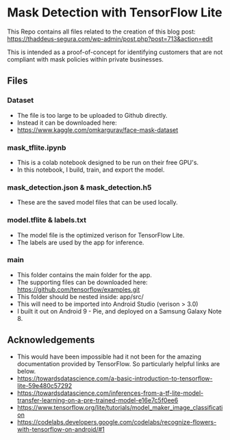 # Mask Detection with TensorFlow Lite

This Repo contains all files related to the creation of this blog post:
https://thaddeus-segura.com/wp-admin/post.php?post=713&action=edit

This is intended as a proof-of-concept for identifying customers that are not compliant with mask policies within private businesses.  

## Files

### Dataset
* The file is too large to be uploaded to Github directly.
* Instead it can be downloaded here:
* https://www.kaggle.com/omkargurav/face-mask-dataset

### mask_tflite.ipynb
* This is a colab notebook designed to be run on their free GPU's. 
* In this notebook, I build, train, and export the model.

### mask_detection.json & mask_detection.h5
* These are the saved model files that can be used locally.

### model.tflite & labels.txt
* The model file is the optimized verison for TensorFlow Lite.
* The labels are used by the app for inference. 

### main
* This folder contains the main folder for the app.
* The supporting files can be downloaded here: https://github.com/tensorflow/examples.git
* This folder should be nested inside: app/src/
* This will need to be imported into Android Studio (verison > 3.0)
* I built it out on Android 9 - Pie, and deployed on a Samsung Galaxy Note 8.

## Acknowledgements
* This would have been impossible had it not been for the amazing documentation provided by TensorFlow.  So particularly helpful links are below.
* https://towardsdatascience.com/a-basic-introduction-to-tensorflow-lite-59e480c57292
* https://towardsdatascience.com/inferences-from-a-tf-lite-model-transfer-learning-on-a-pre-trained-model-e16e7c5f0ee6
* https://www.tensorflow.org/lite/tutorials/model_maker_image_classification
* https://codelabs.developers.google.com/codelabs/recognize-flowers-with-tensorflow-on-android/#1


